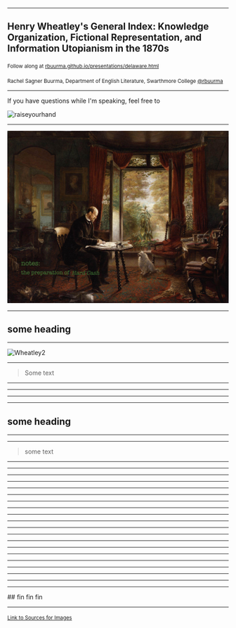 
<section data-background="BuurmaImage2.jpg"></section>

---

## Henry Wheatley's General Index: Knowledge Organization, Fictional Representation, and Information Utopianism in the 1870s

<small>Follow along at [rbuurma.github.io/presentations/delaware.html](http://theotherdh.com/presentations/Wheatley.html)</small>
<br>
<br><small>Rachel Sagner Buurma, Department of English Literature, Swarthmore College [@rbuurma](http://twitter.com/rbuurma)</small>

---

If you have questions while I'm speaking, feel free to

![raiseyourhand](dograisinghand.gif)

---

![Wheatley1](https://github.com/rbuurma/presentations/blob/gh-pages/WheatleyImages/image1.jpg)

---

## some heading

---

![Wheatley2](https://github.com/rbuurma/presentations/blob/gh-pages/WheatleyImages/image2.jpg)

---

> Some text


---

<section data-background="WheatleyImages/image3.jpg"></section>

---

<section data-background="WheatleyImages/image4.jpg"></section>

---

<section data-background="WheatleyImages/image5.jpg"></section>

---

## some heading

---

<section data-background="WheatleyImages/image6.jpg"></section>

---

> some text

---

<section data-background="WheatleyImages/image7.jpg"></section>

---

<section data-background="WheatleyImages/image8.jpg"></section>

---

<section data-background="WheatleyImages/image9.jpg"></section>

---

<section data-background="WheatleyImages/image10.jpg"></section>

---

<section data-background="WheatleyImages/image11.jpg"></section>

---

<section data-background="WheatleyImages/image12.jpg"></section>

---

<section data-background="WheatleyImages/image13.jpg"></section>

---

<section data-background="WheatleyImages/image14.jpg"></section>

---

<section data-background="WheatleyImages/image15.jpg"></section>

---

<section data-background="WheatleyImages/image16.jpg"></section>

---

<section data-background="WheatleyImages/image17.jpg"></section>

---

<section data-background="WheatleyImages/image18.jpg"></section>

---

<section data-background="WheatleyImages/image19.jpg"></section>

---

<section data-background="WheatleyImages/image20.jpg"></section>

---

<section data-background="WheatleyImages/image21.jpg"></section>

---

<section data-background="WheatleyImages/image22.jpg"></section>

---

<section data-background="WheatleyImages/image23.jpg"></section>

---

<section data-background="WheatleyImages/image24.jpg"></section>

---

<section data-background="WheatleyImages/image25.jpg"></section>

---

<section data-background="eniacwomen.jpg"></section>
## fin fin fin

---

<small>[Link to Sources for Images]()</small>